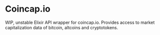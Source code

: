 # Coincap.io

WIP, unstable
Elixir API wrapper for coincap.io. Provides access to market capitalization data of bitcoin, altcoins and cryptotokens.

